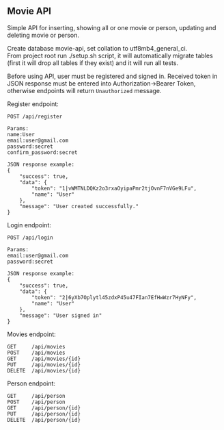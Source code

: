 ## Movie API

Simple API for inserting, showing all or one movie or person, updating and deleting movie or person.

Create database movie-api, set collation to utf8mb4_general_ci.  
From project root run ./setup.sh script, it will automatically migrate tables (first it will drop all tables if they exist) and it will run all tests.

Before using API, user must be registered and signed in.
Received token in JSON response must be entered into Authorization->Bearer Token, otherwise endpoints will return ```Unauthorized``` message.

Register endpoint:
```
POST /api/register

Params:
name:User
email:user@gmail.com
password:secret
confirm_password:secret

JSON response example:
{
    "success": true,
    "data": {
        "token": "1|vWMTNLDQKz2o3rxaOyipaPmr2tjOvnF7nVGe9LFu",
        "name": "User"
    },
    "message": "User created successfully."
}
```

Login endpoint:
```
POST /api/login

Params:
email:user@gmail.com
password:secret

JSON response example:
{
    "success": true,
    "data": {
        "token": "2|6yXb7Oplytl45zdxP45u47FIan7EfHwWzr7HyNFy",
        "name": "User"
    },
    "message": "User signed in"
}
```

Movies endpoint: 
``` 
GET     /api/movies
POST    /api/movies
GET     /api/movies/{id}
PUT     /api/movies/{id}
DELETE  /api/movies/{id}
```

Person endpoint: 
``` 
GET     /api/person
POST    /api/person
GET     /api/person/{id}
PUT     /api/person/{id}
DELETE  /api/person/{id}
```